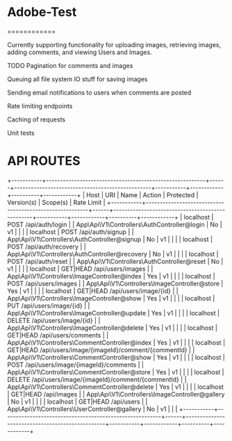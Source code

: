 # Adobe-Test
============

Currently supporting functionality for uploading images, retrieving images, adding comments, and viewing Users and Images.

TODO
Pagination for comments and images

Queuing all file system IO stuff for saving images

Sending email notifications to users when comments are posted

Rate limiting endpoints

Caching of requests

Unit tests


# API ROUTES
+-----------+---------------------------------------------------------+------+-------------------------------------------------+-----------+------------+----------+------------+
| Host      | URI                                                     | Name | Action                                          | Protected | Version(s) | Scope(s) | Rate Limit |
+-----------+---------------------------------------------------------+------+-------------------------------------------------+-----------+------------+----------+------------+
| localhost | POST /api/auth/login                                    |      | App\Api\V1\Controllers\AuthController@login     | No        | v1         |          |            |
| localhost | POST /api/auth/signup                                   |      | App\Api\V1\Controllers\AuthController@signup    | No        | v1         |          |            |
| localhost | POST /api/auth/recovery                                 |      | App\Api\V1\Controllers\AuthController@recovery  | No        | v1         |          |            |
| localhost | POST /api/auth/reset                                    |      | App\Api\V1\Controllers\AuthController@reset     | No        | v1         |          |            |
| localhost | GET|HEAD /api/users/images                              |      | App\Api\V1\Controllers\ImageController@index    | Yes       | v1         |          |            |
| localhost | POST /api/users/images                                  |      | App\Api\V1\Controllers\ImageController@store    | Yes       | v1         |          |            |
| localhost | GET|HEAD /api/users/image/{id}                          |      | App\Api\V1\Controllers\ImageController@show     | Yes       | v1         |          |            |
| localhost | PUT /api/users/image/{id}                               |      | App\Api\V1\Controllers\ImageController@update   | Yes       | v1         |          |            |
| localhost | DELETE /api/users/image/{id}                            |      | App\Api\V1\Controllers\ImageController@delete   | Yes       | v1         |          |            |
| localhost | GET|HEAD /api/users/comments                            |      | App\Api\V1\Controllers\CommentController@index  | Yes       | v1         |          |            |
| localhost | GET|HEAD /api/users/image/{imageId}/comment/{commentId} |      | App\Api\V1\Controllers\CommentController@show   | Yes       | v1         |          |            |
| localhost | POST /api/users/image/{imageId}/comments                |      | App\Api\V1\Controllers\CommentController@store  | Yes       | v1         |          |            |
| localhost | DELETE /api/users/image/{imageId}/comment/{commentId}   |      | App\Api\V1\Controllers\CommentController@delete | Yes       | v1         |          |            |
| localhost | GET|HEAD /api/images                                    |      | App\Api\V1\Controllers\ImageController@gallery  | No        | v1         |          |            |
| localhost | GET|HEAD /api/users                                     |      | App\Api\V1\Controllers\UserController@gallery   | No        | v1         |          |            |
+-----------+---------------------------------------------------------+------+-------------------------------------------------+-----------+------------+----------+------------+
